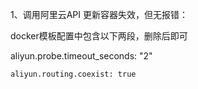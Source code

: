 1、调用阿里云API 更新容器失效，但无报错：

docker模板配置中包含以下两段，删除后即可

   aliyun.probe.timeout\_seconds: "2"

    aliyun.routing.coexist: true

